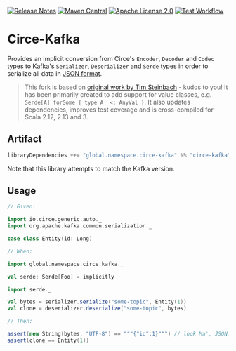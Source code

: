 [![Release Notes](https://img.shields.io/github/release/christian-schlichtherle/circe-kafka.svg)](https://github.com/christian-schlichtherle/circe-kafka/releases/latest)
[![Maven Central](https://img.shields.io/maven-central/v/global.namespace.circe-kafka/circe-kafka_3)](https://search.maven.org/artifact/global.namespace.circe-kafka/circe-kafka_3)
[![Apache License 2.0](https://img.shields.io/github/license/christian-schlichtherle/circe-kafka.svg)](https://www.apache.org/licenses/LICENSE-2.0)
[![Test Workflow](https://github.com/christian-schlichtherle/circe-kafka/workflows/test/badge.svg)](https://github.com/christian-schlichtherle/circe-kafka/actions?query=workflow%3Atest)

# Circe-Kafka

Provides an implicit conversion from Circe's `Encoder`, `Decoder` and `Codec` types to Kafka's `Serializer`,
`Deserializer` and `Serde` types in order to serialize all data in [JSON format](https://json.org).

> This fork is based on [original work by Tim Steinbach](https://github.com/NeQuissimus/circe-kafka) - kudos to you!
> It has been primarily created to add support for value classes, e.g. `Serde[A] forSome { type A  <: AnyVal }`.
> It also updates dependencies, improves test coverage and is cross-compiled for Scala 2.12, 2.13 and 3.

## Artifact

```scala
libraryDependencies ++= "global.namespace.circe-kafka" %% "circe-kafka" % "2.8.0"
```

Note that this library attempts to match the Kafka version.

## Usage

```scala
// Given:

import io.circe.generic.auto._
import org.apache.kafka.common.serialization._

case class Entity(id: Long)

// When:

import global.namespace.circe.kafka._

val serde: Serde[Foo] = implicitly

import serde._

val bytes = serializer.serialize("some-topic", Entity(1))
val clone = deserializer.deserialize("some-topic", bytes)

// Then:

assert(new String(bytes, "UTF-8") == """{"id":1}""") // look Ma', JSON!
assert(clone == Entity(1))
```
